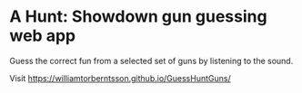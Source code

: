 # A Hunt: Showdown gun guessing web app

Guess the correct fun from a selected set of guns by listening to the sound.

Visit https://williamtorberntsson.github.io/GuessHuntGuns/